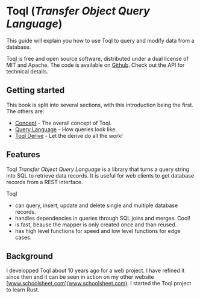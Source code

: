 # Toql (_Transfer Object Query Language_)

This guide will explain you how to use Toql to query and modify data from a database.

Toql is free and open source software, distributed under a dual license of MIT and Apache. The code is available on [Github](www.github.com/roy-ganz/toql). Check out the API for technical details.

## Getting started

This book is split into several sections, with this introduction being the first. The others are:

* [Concept](concept.md) - The overall concept of Toql.
* [Query Language](query-language/introduction.md) - How queries look like.
* [Toql Derive](derive/introduction.md) - Let the derive do all the work!

## Features

Toql _Transfer Object Query Language_ is a library that turns a query string into SQL to retrieve data records. 
It is useful for web clients to get database records from a REST interface. 

Toql
 - can query, insert, update and delete single and multiple database records.
 - handles dependencies in queries through SQL joins and merges. Cool!
 - is fast, beause the mapper is only created once and than reused.
 - has high level functions for speed and low level functions for edge cases.
 
 ## Background
 I developped Toql about 10 years ago for a web project. I have refined it since then and it can be seen in action
 on my other website [www.schoolsheet.com](www.schoolsheet.com). I started the Toql project to learn Rust.






